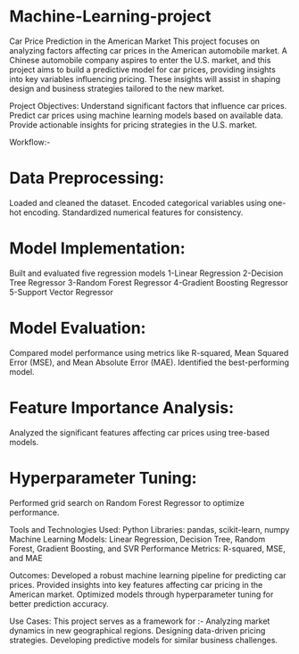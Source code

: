 # Machine-Learning-project
Car Price Prediction in the American Market
This project focuses on analyzing factors affecting car prices in the American automobile market. A Chinese automobile company aspires to enter the U.S. market, and this project aims to build a predictive model for car prices, providing insights into key variables influencing pricing. These insights will assist in shaping design and business strategies tailored to the new market.

Project Objectives:
Understand significant factors that influence car prices.
Predict car prices using machine learning models based on available data.
Provide actionable insights for pricing strategies in the U.S. market.

Workflow:-
# Data Preprocessing:
Loaded and cleaned the dataset.
Encoded categorical variables using one-hot encoding.
Standardized numerical features for consistency.

# Model Implementation:
Built and evaluated five regression models
1-Linear Regression
2-Decision Tree Regressor
3-Random Forest Regressor
4-Gradient Boosting Regressor
5-Support Vector Regressor

# Model Evaluation:
Compared model performance using metrics like R-squared, Mean Squared Error (MSE), and Mean Absolute Error (MAE).
Identified the best-performing model.

# Feature Importance Analysis:
Analyzed the significant features affecting car prices using tree-based models.

# Hyperparameter Tuning:
Performed grid search on Random Forest Regressor to optimize performance.

Tools and Technologies Used:
Python Libraries: pandas, scikit-learn, numpy
Machine Learning Models: Linear Regression, Decision Tree, Random Forest, Gradient Boosting, and SVR
Performance Metrics: R-squared, MSE, and MAE

Outcomes:
Developed a robust machine learning pipeline for predicting car prices.
Provided insights into key features affecting car pricing in the American market.
Optimized models through hyperparameter tuning for better prediction accuracy.

Use Cases:
This project serves as a framework for :-
Analyzing market dynamics in new geographical regions.
Designing data-driven pricing strategies.
Developing predictive models for similar business challenges.
